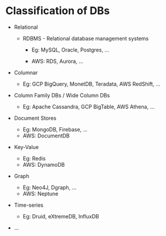 # Classification of DBs

- Relational

  - RDBMS - Relational database management systems

    - Eg: MySQL, Oracle, Postgres, ...

    - AWS: RDS, Aurora, ...

- Columnar

  - Eg: GCP BigQuery, MonetDB, Teradata, AWS RedShift, ...

- Column Family DBs / Wide Column DBs

  - Eg: Apache Cassandra, GCP BigTable, AWS Athena, ...

- Document Stores

  - Eg: MongoDB, Firebase, ...
  - AWS: DocumentDB

- Key-Value

  - Eg: Redis
  - AWS: DynamoDB

- Graph

  - Eg: Neo4J, Dgraph, ...
  - AWS: Neptune

- Time-series

  - Eg: Druid, eXtremeDB, InfluxDB

- ...
